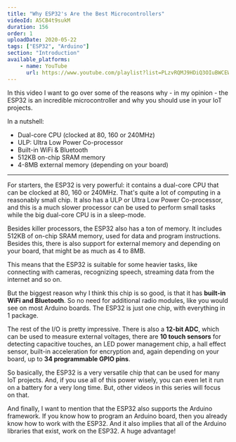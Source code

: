 ```yaml
---
title: "Why ESP32's Are the Best Microcontrollers"
videoId: A5CB4t9sukM
duration: 156
order: 1
uploadDate: 2020-05-22
tags: ["ESP32", "Arduino"]
section: "Introduction"
available_platforms:
    - name: YouTube
      url: https://www.youtube.com/playlist?list=PLzvRQMJ9HDiQ3OIuBWCEW6yE0S0LUWhGU
---
```


In this video I want to go over some of the reasons why - in my opinion - the ESP32 is an incredible microcontroller and why you should use in your IoT projects.

In a nutshell:

* Dual-core CPU (clocked at 80, 160 or 240MHz)
* ULP: Ultra Low Power Co-processor
* Built-in WiFi & Bluetooth
* 512KB on-chip SRAM memory
* 4-8MB external memory (depending on your board)

<hr>

For starters, the ESP32 is very powerful: it contains a dual-core CPU that can be clocked at 80, 160 or 240MHz. That's quite a lot of computing in a reasonably small chip. It also has a ULP or Ultra Low Power Co-processor, and this is a much slower processor can be used to perform small tasks while the big dual-core CPU is in a sleep-mode.

Besides killer processors, the ESP32 also has a ton of memory. It includes 512KB of on-chip SRAM memory, used for data and program instructions. Besides this, there is also support for external memory and depending on your board, that might be as much as 4 to 8MB.

This means that the ESP32 is suitable for some heavier tasks, like connecting with cameras, recognizing speech, streaming data from the internet and so on.

But the biggest reason why I think this chip is so good, is that it has **built-in WiFi and Bluetooth**. So no need for additional radio modules, like you would see on most Arduino boards. The ESP32 is just one chip, with everything in 1 package.

The rest of the I/O is pretty impressive. There is also a **12-bit ADC**, which can be used to measure external voltages, there are **10 touch sensors** for detecting capacitive touches, an LED power management chip, a hall effect sensor, built-in acceleration for encryption and, again depending on your board, up to **34 programmable GPIO pins**.

So basically, the ESP32 is a very versatile chip that can be used for many IoT projects. And, if you use all of this power wisely, you can even let it run on a battery for a very long time. But, other videos in this series will focus on that.

And finally, I want to mention that the ESP32 also supports the Arduino framework. If you know how to program an Arduino board, then you already know how to work with the ESP32.  And it also implies that all of the Arduino libraries that exist, work on the ESP32. A huge advantage!